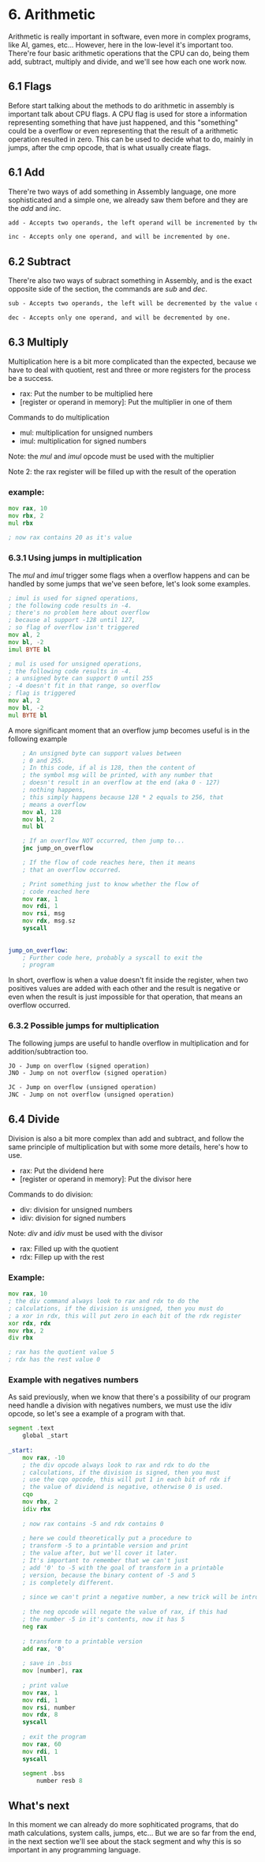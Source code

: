 



# 6. Arithmetic
Arithmetic is really important in software, even more in complex programs, like AI, games, etc... However, here in the low-level it's important too. There're four basic arithmetic operations that the CPU can do, being them add, subtract, multiply and divide, and we'll see how each one work now.

## 6.1 Flags
Before start talking about the methods to do arithmetic in assembly is important talk about CPU flags. A CPU flag is used for store a information representing something that have just happened, and this "something" could be a overflow or even representing that the result of a arithmetic operation resulted in zero. This can be used to decide what to do, mainly in jumps, after the cmp opcode, that is what usually create flags.

## 6.1 Add
There're two ways of add something in Assembly language, one more sophisticated and a simple one, we already saw them before and they are the *add* and *inc*.
```txt
add - Accepts two operands, the left operand will be incremented by the value of the second operand.

inc - Accepts only one operand, and will be incremented by one. 

```

## 6.2 Subtract
There're also two ways of subract something in Assembly, and is the exact opposite side of the section, the commands are *sub* and *dec*.
```txt
sub - Accepts two operands, the left will be decremented by the value of the second operand.

dec - Accepts only one operand, and will be decremented by one.
```

## 6.3 Multiply
Multiplication here is a bit more complicated than the expected, because we have to deal with quotient, rest and three or more registers for the process be a success.

<ul>
	<li>rax: Put the number to be multiplied here</li>
	<li>[register or operand in memory]: Put the multiplier in one of them</li>
</ul>

Commands to do multiplication
<ul>
	<li>mul: multiplication for unsigned numbers</li>
	<li>imul: multiplication for signed numbers</li>
</ul>

Note: the *mul* and *imul* opcode must be used with the multiplier

Note 2: the rax register will be filled up with the result of the operation


### example:

```asm
mov rax, 10
mov rbx, 2
mul rbx
	
; now rax contains 20 as it's value
```

### 6.3.1 Using jumps in multiplication
The *mul* and *imul* trigger some flags when a overflow happens and can be handled by some jumps that we've seen before, let's look some examples.

```asm
; imul is used for signed operations,
; the following code results in -4.
; there's no problem here about overflow
; because al support -128 until 127,
; so flag of overflow isn't triggered
mov al, 2
mov bl, -2
imul BYTE bl

; mul is used for unsigned operations,
; the following code results in -4.
; a unsigned byte can support 0 until 255
; -4 doesn't fit in that range, so overflow
; flag is triggered
mov al, 2
mov bl, -2
mul BYTE bl
```
A more significant moment that an overflow jump becomes useful is in the following example
```asm
	; An unsigned byte can support values between
	; 0 and 255.
	; In this code, if al is 128, then the content of
	; the symbol msg will be printed, with any number that
	; doesn't result in an overflow at the end (aka 0 - 127)
	; nothing happens,
	; this simply happens because 128 * 2 equals to 256, that
	; means a overflow
	mov al, 128
	mov bl, 2
	mul bl

	; If an overflow NOT occurred, then jump to...
	jnc jump_on_overflow

	; If the flow of code reaches here, then it means
	; that an overflow occurred.

	; Print something just to know whether the flow of
	; code reached here
	mov rax, 1
	mov rdi, 1
	mov rsi, msg
	mov rdx, msg.sz
	syscall
	
	
jump_on_overflow:
	; Further code here, probably a syscall to exit the
	; program
```

In short, overflow is when a value doesn't fit inside the register, when two positives values are added with each other and the result is negative or even when the result is just impossible for that operation, that means an overflow occurred.

### 6.3.2 Possible jumps for multiplication
The following jumps are useful to handle overflow in multiplication and for addition/subtraction too.
```txt
JO - Jump on overflow (signed operation)
JNO - Jump on not overflow (signed operation)

JC - Jump on overflow (unsigned operation)
JNC - Jump on not overflow (unsigned operation)
```

## 6.4 Divide 
Division is also a bit more complex than add and subtract, and follow the  same principle of multiplication but with some more details, here's how to use.

<ul>
	<li>rax: Put the dividend here</li>
	<li>[register or operand in memory]: Put the divisor here</li>
</ul>

Commands to do division:
<ul>
	<li>div: division for unsigned numbers</li>
	<li>idiv: division for signed numbers</li>
</ul>

Note: *div* and *idiv* must be used with the divisor

<ul>
	<li>rax: Filled up with the quotient</li>
	<li>rdx: Fillep up with the rest</li>
</ul>

### Example:

```asm
mov rax, 10
; the div command always look to rax and rdx to do the
; calculations, if the division is unsigned, then you must do
; a xor in rdx, this will put zero in each bit of the rdx register
xor rdx, rdx
mov rbx, 2
div rbx

; rax has the quotient value 5
; rdx has the rest value 0
```

### Example with negatives numbers
As said previously, when we know that there's a possibility of our program need handle a division with negatives numbers, we must use the idiv opcode, so let's see a example of a program with that.
```asm
segment .text
	global _start
	
_start:
	mov rax, -10
	; the div opcode always look to rax and rdx to do the
	; calculations, if the division is signed, then you must
	; use the cqo opcode, this will put 1 in each bit of rdx if
	; the value of dividend is negative, otherwise 0 is used.
	cqo
	mov rbx, 2
	idiv rbx
	
	; now rax contains -5 and rdx contains 0
	
	; here we could theoretically put a procedure to 
	; transform -5 to a printable version and print
	; the value after, but we'll cover it later.
	; It's important to remember that we can't just
	; add '0' to -5 with the goal of transform in a printable
	; version, because the binary content of -5 and 5
	; is completely different.
	
	; since we can't print a negative number, a new trick will be introduced to you.
	
	; the neg opcode will negate the value of rax, if this had
	; the number -5 in it's contents, now it has 5
	neg rax
	
	; transform to a printable version
	add rax, '0'
	
	; save in .bss
	mov [number], rax
	
	; print value
	mov rax, 1
	mov rdi, 1
	mov rsi, number
	mov rdx, 8
	syscall
	
	; exit the program
	mov rax, 60
	mov rdi, 1
	syscall
	
	segment .bss
		number resb 8

```

## What's next
In this moment we can already do more sophiticated programs, that do math calculations, system calls, jumps, etc... But we are so far from the end, in the next section we'll see about the stack segment and why this is so important in any programming language.
